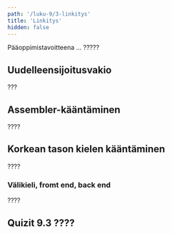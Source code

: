 ```yaml
---
path: '/luku-9/3-linkitys'
title: 'Linkitys'
hidden: false
---
```


<div>
<lead>Pääoppimistavoitteena ... ?????
</lead>
</div>

## Uudelleensijoitusvakio
???

## Assembler-kääntäminen
????

## Korkean tason kielen kääntäminen
????

### Välikieli, fromt end, back end
????

## Quizit 9.3 ????
<!--  quizit 9.3.???  -->
<div><quiz id="4b44871b-2fe7-4fe1-978c-267d5bf8de80"></quiz></div>
